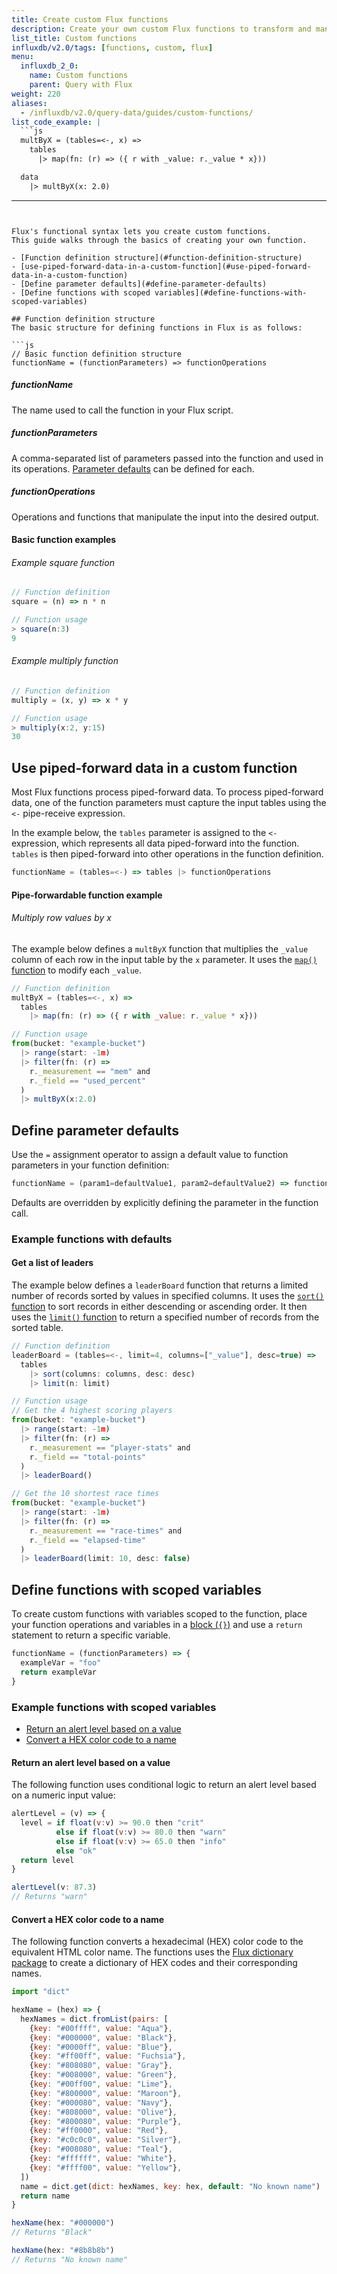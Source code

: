 ```yaml
---
title: Create custom Flux functions
description: Create your own custom Flux functions to transform and manipulate data.
list_title: Custom functions
influxdb/v2.0/tags: [functions, custom, flux]
menu:
  influxdb_2_0:
    name: Custom functions
    parent: Query with Flux
weight: 220
aliases:
  - /influxdb/v2.0/query-data/guides/custom-functions/
list_code_example: |
  ```js
  multByX = (tables=<-, x) =>
    tables
      |> map(fn: (r) => ({ r with _value: r._value * x}))

  data
    |> multByX(x: 2.0)
  ```
---
```


Flux's functional syntax lets you create custom functions.
This guide walks through the basics of creating your own function.

- [Function definition structure](#function-definition-structure)
- [use-piped-forward-data-in-a-custom-function](#use-piped-forward-data-in-a-custom-function)
- [Define parameter defaults](#define-parameter-defaults)
- [Define functions with scoped variables](#define-functions-with-scoped-variables)

## Function definition structure
The basic structure for defining functions in Flux is as follows:

```js
// Basic function definition structure
functionName = (functionParameters) => functionOperations
```

##### functionName
The name used to call the function in your Flux script.  

##### functionParameters
A comma-separated list of parameters passed into the function and used in its operations.
[Parameter defaults](#define-parameter-defaults) can be defined for each.  

##### functionOperations
Operations and functions that manipulate the input into the desired output.

#### Basic function examples

###### Example square function
```js
// Function definition
square = (n) => n * n

// Function usage
> square(n:3)
9
```

###### Example multiply function
```js
// Function definition
multiply = (x, y) => x * y

// Function usage
> multiply(x:2, y:15)
30
```

## Use piped-forward data in a custom function
Most Flux functions process piped-forward data.
To process piped-forward data, one of the function
parameters must capture the input tables using the `<-` pipe-receive expression.

In the example below, the `tables` parameter is assigned to the `<-` expression,
which represents all data piped-forward into the function.
`tables` is then piped-forward into other operations in the function definition.

```js
functionName = (tables=<-) => tables |> functionOperations
```

#### Pipe-forwardable function example

###### Multiply row values by x
The example below defines a `multByX` function that multiplies the `_value` column
of each row in the input table by the `x` parameter.
It uses the [`map()` function](/influxdb/v2.0/reference/flux/stdlib/built-in/transformations/map)
to modify each `_value`.

```js
// Function definition
multByX = (tables=<-, x) =>
  tables
    |> map(fn: (r) => ({ r with _value: r._value * x}))

// Function usage
from(bucket: "example-bucket")
  |> range(start: -1m)
  |> filter(fn: (r) =>
    r._measurement == "mem" and
    r._field == "used_percent"
  )
  |> multByX(x:2.0)
```

## Define parameter defaults
Use the `=` assignment operator to assign a default value to function parameters
in your function definition:

```js
functionName = (param1=defaultValue1, param2=defaultValue2) => functionOperation
```

Defaults are overridden by explicitly defining the parameter in the function call.

### Example functions with defaults

#### Get a list of leaders
The example below defines a `leaderBoard` function that returns a limited number
of records sorted by values in specified columns.
It uses the [`sort()` function](/influxdb/v2.0/reference/flux/stdlib/built-in/transformations/sort)
to sort records in either descending or ascending order.
It then uses the [`limit()` function](/influxdb/v2.0/reference/flux/stdlib/built-in/transformations/limit)
to return a specified number of records from the sorted table.

```js
// Function definition
leaderBoard = (tables=<-, limit=4, columns=["_value"], desc=true) =>
  tables
    |> sort(columns: columns, desc: desc)
    |> limit(n: limit)

// Function usage
// Get the 4 highest scoring players
from(bucket: "example-bucket")
  |> range(start: -1m)
  |> filter(fn: (r) =>
    r._measurement == "player-stats" and
    r._field == "total-points"
  )
  |> leaderBoard()

// Get the 10 shortest race times
from(bucket: "example-bucket")
  |> range(start: -1m)
  |> filter(fn: (r) =>
    r._measurement == "race-times" and
    r._field == "elapsed-time"
  )
  |> leaderBoard(limit: 10, desc: false)
```

## Define functions with scoped variables
To create custom functions with variables scoped to the function, place your
function operations and variables in a [block (`{}`)](/influxdb/v2.0/reference/flux/language/blocks/)
and use a `return` statement to return a specific variable.

```js
functionName = (functionParameters) => {
  exampleVar = "foo"
  return exampleVar
}
```

### Example functions with scoped variables

- [Return an alert level based on a value](#return-an-alert-level-based-on-a-value)
- [Convert a HEX color code to a name](#convert-a-hex-color-code-to-a-name)

#### Return an alert level based on a value
The following function uses conditional logic to return an alert level based on
a numeric input value:

```js
alertLevel = (v) => {
  level = if float(v:v) >= 90.0 then "crit"
          else if float(v:v) >= 80.0 then "warn"
          else if float(v:v) >= 65.0 then "info"
          else "ok"
  return level
}

alertLevel(v: 87.3)
// Returns "warn"
```

#### Convert a HEX color code to a name
The following function converts a hexadecimal (HEX) color code to the equivalent HTML color name.
The functions uses the [Flux dictionary package](/influxdb/v2.0/reference/flux/stdlib/dict/)
to create a dictionary of HEX codes and their corresponding names.

```js
import "dict"

hexName = (hex) => {
  hexNames = dict.fromList(pairs: [
    {key: "#00ffff", value: "Aqua"},
    {key: "#000000", value: "Black"},
    {key: "#0000ff", value: "Blue"},
    {key: "#ff00ff", value: "Fuchsia"},
    {key: "#808080", value: "Gray"},
    {key: "#008000", value: "Green"},
    {key: "#00ff00", value: "Lime"},
    {key: "#800000", value: "Maroon"},
    {key: "#000080", value: "Navy"},
    {key: "#808000", value: "Olive"},
    {key: "#800080", value: "Purple"},
    {key: "#ff0000", value: "Red"},
    {key: "#c0c0c0", value: "Silver"},
    {key: "#008080", value: "Teal"},
    {key: "#ffffff", value: "White"},
    {key: "#ffff00", value: "Yellow"},
  ])  
  name = dict.get(dict: hexNames, key: hex, default: "No known name")
  return name
}

hexName(hex: "#000000")
// Returns "Black"

hexName(hex: "#8b8b8b")
// Returns "No known name"
```
